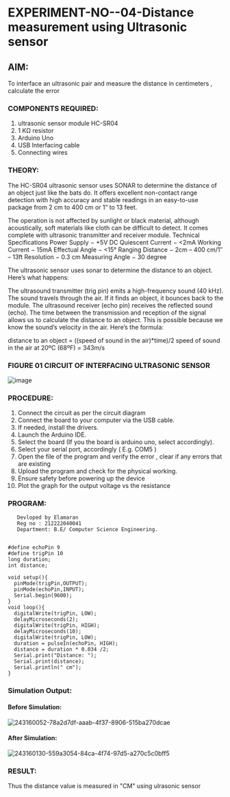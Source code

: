 # EXPERIMENT-NO--04-Distance measurement using Ultrasonic sensor

## AIM: 
To interface an ultrasonic pair and measure the distance in centimeters , calculate the error
 
### COMPONENTS REQUIRED:
1.	ultrasonic sensor module HC-SR04
2.	1 KΩ resistor 
3.	Arduino Uno 
4.	USB Interfacing cable 
5.	Connecting wires 


### THEORY: 
The HC-SR04 ultrasonic sensor uses SONAR to determine the distance of an object just like the bats do. It offers excellent non-contact range detection with high accuracy and stable readings in an easy-to-use package from 2 cm to 400 cm or 1” to 13 feet.

The operation is not affected by sunlight or black material, although acoustically, soft materials like cloth can be difficult to detect. It comes complete with ultrasonic transmitter and receiver module.
Technical Specifications
Power Supply − +5V DC
Quiescent Current − <2mA
Working Current − 15mA
Effectual Angle − <15°
Ranging Distance − 2cm – 400 cm/1″ – 13ft
Resolution − 0.3 cm
Measuring Angle − 30 degree

The ultrasonic sensor uses sonar to determine the distance to an object. Here’s what happens:

The ultrasound transmitter (trig pin) emits a high-frequency sound (40 kHz).
The sound travels through the air. If it finds an object, it bounces back to the module.
The ultrasound receiver (echo pin) receives the reflected sound (echo).
The time between the transmission and reception of the signal allows us to calculate the distance to an object. This is possible because we know the sound’s velocity in the air. Here’s the formula:

distance to an object = ((speed of sound in the air)*time)/2
speed of sound in the air at 20ºC (68ºF) = 343m/s

### FIGURE 01 CIRCUIT OF INTERFACING ULTRASONIC SENSOR 


![image](https://user-images.githubusercontent.com/36288975/166430594-5adb4ca9-5a42-4781-a7e6-7236b3766a85.png)



### PROCEDURE:
1.	Connect the circuit as per the circuit diagram 
2.	Connect the board to your computer via the USB cable.
3.	If needed, install the drivers.
4.	Launch the Arduino IDE.
5.	Select the board (If you the board is arduino uno, select accordingly).
6.	Select your serial port, accordingly ( E.g. COM5 )
7.	Open the file of the program  and verify the error , clear if any errors that are existing 
8.	Upload the program and check for the physical working. 
9.	Ensure safety before powering up the device 
10.	Plot the graph for the output voltage vs the resistance 


### PROGRAM:
```
   Devloped by Elamaran  
   Reg no : 212222040041
   Department: B.E/ Computer Science Engineering.
   
   
#define echoPin 9
#define trigPin 10
long duration;
int distance;

void setup(){
  pinMode(trigPin,OUTPUT);
  pinMode(echoPin,INPUT);
  Serial.begin(9600);
}
void loop(){
  digitalWrite(trigPin, LOW);
  delayMicroseconds(2);
  digitalWrite(trigPin, HIGH);
  delayMicroseconds(10);
  digitalWrite(trigPin, LOW);
  duration = pulseIn(echoPin, HIGH);
  distance = duration * 0.034 /2;
  Serial.print("Distance: ");
  Serial.print(distance);
  Serial.println(" cm");
}
```

### Simulation Output:

#### Before Simulation:

 ![243160052-78a2d7df-aaab-4f37-8906-515ba270dcae](https://github.com/Elamaransaveetha/Experiment--04-Interfacing-digital-output-with-arduino-ultrasonic-sensor/assets/119560403/b4d93d5f-48dd-41d5-82fb-9cfd93519035)
 
 #### After Simulation:
 
 ![243160130-559a3054-84ca-4f74-97d5-a270c5c0bff5](https://github.com/Elamaransaveetha/Experiment--04-Interfacing-digital-output-with-arduino-ultrasonic-sensor/assets/119560403/87f5a2f0-5f29-4942-8539-7440b9c27fb7)



			


### RESULT:


Thus the distance value is measured in "CM" using ulrasonic sensor
 

